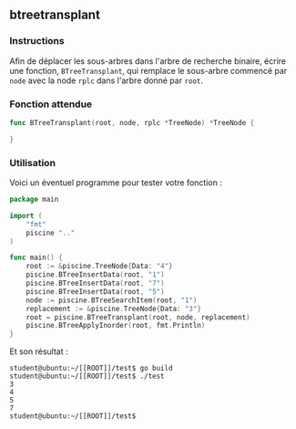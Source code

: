 ## btreetransplant

### Instructions

Afin de déplacer les sous-arbres dans l'arbre de recherche binaire, écrire une fonction, `BTreeTransplant`, qui remplace le sous-arbre commencé par `node` avec la node `rplc` dans l'arbre donné par `root`.

### Fonction attendue

```go
func BTreeTransplant(root, node, rplc *TreeNode) *TreeNode {

}
```

### Utilisation

Voici un éventuel programme pour tester votre fonction :

```go
package main

import (
	"fmt"
	piscine ".."
)

func main() {
	root := &piscine.TreeNode{Data: "4"}
	piscine.BTreeInsertData(root, "1")
	piscine.BTreeInsertData(root, "7")
	piscine.BTreeInsertData(root, "5")
	node := piscine.BTreeSearchItem(root, "1")
	replacement := &piscine.TreeNode{Data: "3"}
	root = piscine.BTreeTransplant(root, node, replacement)
	piscine.BTreeApplyInorder(root, fmt.Println)
}
```

Et son résultat :

```console
student@ubuntu:~/[[ROOT]]/test$ go build
student@ubuntu:~/[[ROOT]]/test$ ./test
3
4
5
7
student@ubuntu:~/[[ROOT]]/test$
```
